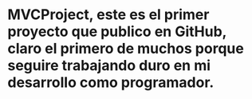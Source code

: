 # MVCProject, este es el primer proyecto que publico en GitHub, claro el primero de muchos porque seguire trabajando duro en mi desarrollo como programador.
